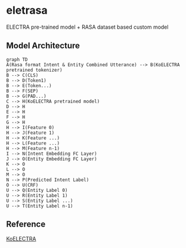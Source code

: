 # eletrasa
ELECTRA pre-trained model + RASA dataset based custom model

## Model Architecture
```mermaid
graph TD
A(Rasa format Intent & Entity Combined Utterance) --> B(KoELECTRA pretrained tokenizer)
B --> C(CLS)
B --> D(Token1)
B --> E(Token...)
B --> F(SEP)
B --> G(PAD...)
C --> H(KoELECTRA pretrained model)
D --> H
E --> H
F --> H
G --> H
H --> I(Feature 0)
H --> J(Feature 1)
H --> K(Feature ...)
H --> L(Feature ...)
H --> M(Feature n-1)
I --> N(Intent Embedding FC Layer)
J --> O(Entity Embedding FC Layer)
K --> O
L --> O
M --> O
N --> P(Predicted Intent Label)
O --> U(CRF)
U --> Q(Entity Label 0)
U --> R(Entity Label 1)
U --> S(Entity Label ...)
U --> T(Entity Label n-1)
```

## Reference
[KoELECTRA](https://github.com/monologg/KoELECTRA)
